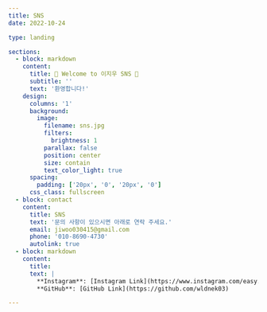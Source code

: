 ```yaml
---
title: SNS
date: 2022-10-24

type: landing

sections:
  - block: markdown
    content:
      title: 🌟 Welcome to 이지우 SNS 🌟
      subtitle: ''
      text: '환영합니다!'
    design:
      columns: '1'
      background:
        image: 
          filename: sns.jpg
          filters:
            brightness: 1
          parallax: false
          position: center
          size: contain
          text_color_light: true
      spacing:
        padding: ['20px', '0', '20px', '0']
      css_class: fullscreen 
  - block: contact
    content:
      title: SNS
      text: '문의 사항이 있으시면 아래로 연락 주세요.'
      email: jiwoo030415@gmail.com
      phone: '010-8690-4730'
      autolink: true
  - block: markdown
    content:
      title: 
      text: |
        **Instagram**: [Instagram Link](https://www.instagram.com/easy._.cow?igsh=MTZtN3lodnUwMjk5cw%3D%3D&utm_source=qr)  
        **GitHub**: [GitHub Link](https://github.com/wldnek03)

---
```

